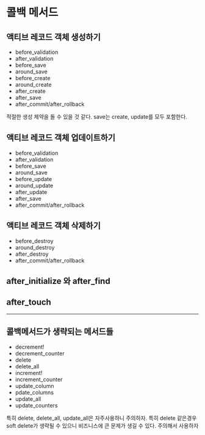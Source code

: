 # 콜백 메서드

## 액티브 레코드 객체 생성하기
- before_validation
- after_validation
- before_save
- around_save
- before_create
- around_create
- after_create
- after_save
- after_commit/after_rollback

적절한 생성 제약을 돌 수 있을 것 같다.
save는 create, update를 모두 포함한다.

## 액티브 레코드 객체 업데이트하기
- before_validation
- after_validation
- before_save
- around_save
- before_update
- around_update
- after_update
- after_save
- after_commit/after_rollback

## 액티브 레코드 객체 삭제하기
- before_destroy
- around_destroy
- after_destroy
- after_commit/after_rollback

## after_initialize 와 after_find

## after_touch

---

## 콜백메서드가 생략되는 메서드들
- decrement!
- decrement_counter
- delete
- delete_all
- increment!
- increment_counter
- update_column
- pdate_columns
- update_all
- update_counters

특히 delete, delete_all, update_all은 자주사용하니 주의하자. 특히 delete 같은경우 soft delete가 생략될 수 있으니 비즈니스에 큰 문제가 생길 수 있다. 주의해서 사용하자

